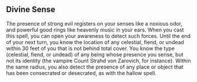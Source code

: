 ## Divine Sense
The presence of strong evil registers on your senses like a noxious odor, and powerful good rings like heavenly music in your ears. When you cast this spell, you can open your awareness to detect such forces. Until the end of your next turn, you know the location of any celestial, fiend, or undead within 30 feet of you that is not behind total cover. You know the type (celestial, fiend, or undead) of any being whose presence you sense, but not its identity (the vampire Count Strahd von Zarovich, for instance). Within the same radius, you also detect the presence of any place or object that has been consecrated or desecrated, as with the hallow spell.
